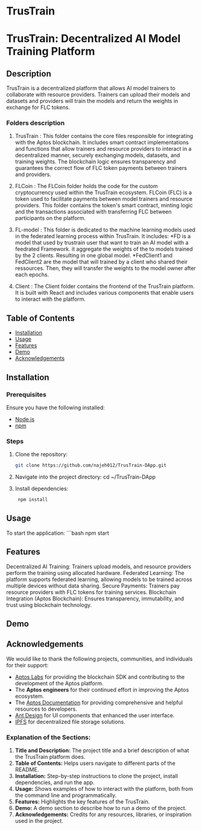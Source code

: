 # TrusTrain
# TrusTrain: Decentralized AI Model Training Platform
## Description
TrusTrain is a decentralized platform that allows AI model trainers to collaborate with resource providers. Trainers can upload their models and datasets and providers will train the models and return the weights in exchange for FLC tokens.
### Folders description 
1. TrusTrain : This folder contains the core files responsible for integrating with the Aptos blockchain. It includes smart contract implementations and functions that allow trainers and resource providers to interact in a decentralized manner, securely exchanging models, datasets, and training weights. The blockchain logic ensures transparency and guarantees the correct flow of FLC token payments between trainers and providers.
2. FLCoin : The FLCoin folder holds the code for the custom cryptocurrency used within the TrusTrain ecosystem. FLCoin (FLC) is a token used to facilitate payments between model trainers and resource providers. This folder contains the token's smart contract, minting logic and the transactions associated with transferring FLC between participants on the platform.
3. FL-model : This folder is dedicated to the machine learning models used in the federated learning process within TrusTrain. It includes:
   *FD is a model that used by trustrain user that want to train an AI model with a feedrated Framework. it aggregate the weights of the to models trained by the 2 clients. Resulting in one global model.
   *FedClient1 and FedClient2 are the model that will trained by a client who shared their ressources. Then, they will transfer the weights to the model owner after  each epochs.

4. Client : The Client folder contains the frontend of the TrusTrain platform. It is built with React and includes various components that enable users to interact with the platform.
## Table of Contents
- [Installation](#installation)
- [Usage](#usage)
- [Features](#features)
- [Demo](#demp)
- [Acknowledgements](#acknowledgements)

## Installation
### Prerequisites

Ensure you have the following installed:
- [Node.js](https://nodejs.org/)
- [npm](https://www.npmjs.com/)

### Steps
1. Clone the repository:
   ```bash
   git clone https://github.com/najeh012/TrusTrain-DApp.git

2. Navigate into the project directory:
   cd ~/TrusTrain-DApp 
   
3. Install dependencies:
   ```bash
    npm install
## Usage
To start the application:
    ```bash
     npm start
## Features
Decentralized AI Training: Trainers upload models, and resource providers perform the training using allocated hardware.
Federated Learning: The platform supports federated learning, allowing models to be trained across multiple devices without data sharing.
Secure Payments: Trainers pay resource providers with FLC tokens for training services.
Blockchain Integration (Aptos Blockchain): Ensures transparency, immutability, and trust using blockchain technology.
## Demo 

## Acknowledgements
We would like to thank the following projects, communities, and individuals for their support:

- [Aptos Labs](https://aptoslabs.com/) for providing the blockchain SDK and contributing to the development of the Aptos platform.
- The **Aptos engineers** for their continued effort in improving the Aptos ecosystem.
- The [Aptos Documentation](https://aptos.dev/) for providing comprehensive and helpful resources to developers.
- [Ant Design](https://ant.design/) for UI components that enhanced the user interface.
- [IPFS](https://ipfs.tech/) for decentralized file storage solutions.
### Explanation of the Sections:
1. **Title and Description:** The project title and a brief description of what the TrusTrain platform does.
2. **Table of Contents:** Helps users navigate to different parts of the README.
3. **Installation:** Step-by-step instructions to clone the project, install dependencies, and run the app.
4. **Usage:** Shows examples of how to interact with the platform, both from the command line and programmatically.
5. **Features:** Highlights the key features of the TrusTrain.
6. **Demo:** A demo section to describe how to run a demo of the project.
7. **Acknowledgements:** Credits for any resources, libraries, or inspiration used in the project.
